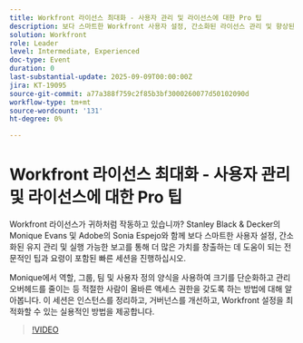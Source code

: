 ```yaml
---
title: Workfront 라이선스 최대화 - 사용자 관리 및 라이선스에 대한 Pro 팁
description: 보다 스마트한 Workfront 사용자 설정, 간소화된 라이선스 관리 및 향상된 거버넌스를 위한 전문가 팁을 잠금 해제하여 가치와 효율성을 극대화하십시오.
solution: Workfront
role: Leader
level: Intermediate, Experienced
doc-type: Event
duration: 0
last-substantial-update: 2025-09-09T00:00:00Z
jira: KT-19095
source-git-commit: a77a388f759c2f85b3bf3000260077d50102090d
workflow-type: tm+mt
source-wordcount: '131'
ht-degree: 0%

---
```



# Workfront 라이선스 최대화 - 사용자 관리 및 라이선스에 대한 Pro 팁

Workfront 라이선스가 귀하처럼 작동하고 있습니까? Stanley Black &amp; Decker의 Monique Evans 및 Adobe의 Sonia Espejo와 함께 보다 스마트한 사용자 설정, 간소화된 유지 관리 및 실행 가능한 보고를 통해 더 많은 가치를 창출하는 데 도움이 되는 전문적인 팁과 요령이 포함된 빠른 세션을 진행하십시오.

Monique에서 역할, 그룹, 팀 및 사용자 정의 양식을 사용하여 크기를 단순화하고 관리 오버헤드를 줄이는 등 적절한 사람이 올바른 액세스 권한을 갖도록 하는 방법에 대해 알아봅니다. 이 세션은 인스턴스를 정리하고, 거버넌스를 개선하고, Workfront 설정을 최적화할 수 있는 실용적인 방법을 제공합니다.

>[!VIDEO](https://video.tv.adobe.com/v/3473945/?learn=on&enablevpops)
